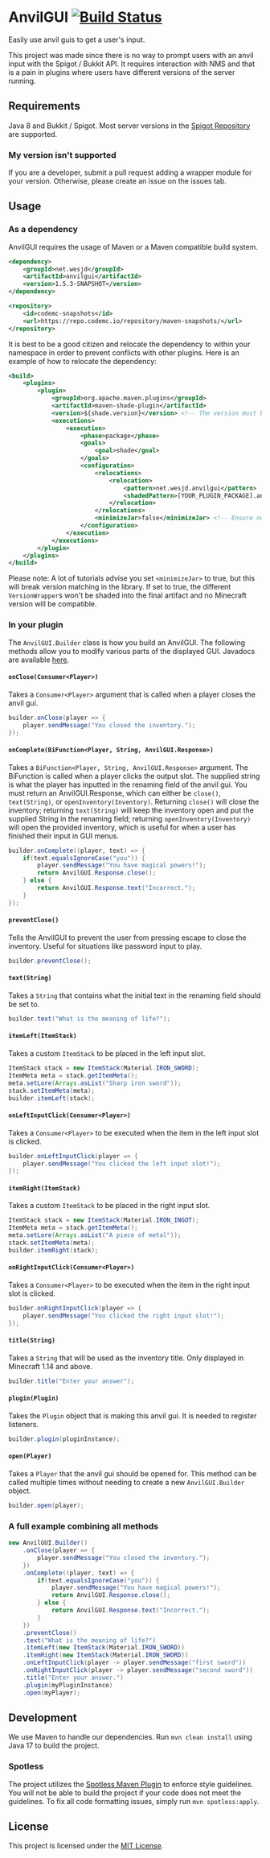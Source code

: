 # AnvilGUI [![Build Status](https://ci.codemc.io/job/WesJD/job/AnvilGUI/badge/icon)](https://ci.codemc.io/job/WesJD/job/AnvilGUI/)
Easily use anvil guis to get a user's input.

This project was made since there is no way to prompt users with an anvil input with the Spigot / Bukkit API. It requires interaction with NMS and that is a pain in plugins where users have different versions of the server running.

## Requirements
Java 8 and Bukkit / Spigot. Most server versions in the [Spigot Repository](https://hub.spigotmc.org/nexus/) are supported.

### My version isn't supported
If you are a developer, submit a pull request adding a wrapper module for your version. Otherwise, please create an issue
on the issues tab. 

## Usage

### As a dependency

AnvilGUI requires the usage of Maven or a Maven compatible build system. 
```xml
<dependency>
    <groupId>net.wesjd</groupId>
    <artifactId>anvilgui</artifactId>
    <version>1.5.3-SNAPSHOT</version>
</dependency>

<repository>
    <id>codemc-snapshots</id>
    <url>https://repo.codemc.io/repository/maven-snapshots/</url>
</repository>
```

It is best to be a good citizen and relocate the dependency to within your namespace in order 
to prevent conflicts with other plugins. Here is an example of how to relocate the dependency:
```xml
<build>
    <plugins>
        <plugin>
            <groupId>org.apache.maven.plugins</groupId>
            <artifactId>maven-shade-plugin</artifactId>
            <version>${shade.version}</version> <!-- The version must be at least 3.3.0 -->
            <executions>
                <execution>
                    <phase>package</phase>
                    <goals>
                        <goal>shade</goal>
                    </goals>
                    <configuration>
                        <relocations>
                            <relocation>
                                <pattern>net.wesjd.anvilgui</pattern>
                                <shadedPattern>[YOUR_PLUGIN_PACKAGE].anvilgui</shadedPattern> <!-- Replace [YOUR_PLUGIN_PACKAGE] with your namespace -->
                            </relocation>
                        </relocations>
                        <minimizeJar>false</minimizeJar> <!-- Ensure not set to true -->
                    </configuration>
                </execution>
            </executions>
        </plugin>
    </plugins>
</build>
```
Please note: A lot of tutorials advise you set `<minimizeJar>` to true, but this will break version matching in the library.
If set to true, the different `VersionWrapper`s won't be shaded into the final artifact and no Minecraft version will be compatible.

### In your plugin

The `AnvilGUI.Builder` class is how you build an AnvilGUI. 
The following methods allow you to modify various parts of the displayed GUI. Javadocs are available [here](http://docs.wesjd.net/AnvilGUI/).

#### `onClose(Consumer<Player>)` 
Takes a `Consumer<Player>` argument that is called when a player closes the anvil gui.
```java                                             
builder.onClose(player => {                         
    player.sendMessage("You closed the inventory.");
});                                                 
``` 

#### `onComplete(BiFunction<Player, String, AnvilGUI.Response>)`  
Takes a `BiFunction<Player, String, AnvilGUI.Response>` argument. The BiFunction is called when a player clicks the output slot. 
The supplied string is what the player has inputted in the renaming field of the anvil gui. You must return an AnvilGUI.Response,
which can either be `close()`, `text(String)`, or `openInventory(Inventory)`. Returning `close()` will close the inventory; returning 
`text(String)` will keep the inventory open and put the supplied String in the renaming field; returning `openInventory(Inventory)`
will open the provided inventory, which is useful for when a user has finished their input in GUI menus.
```java                                                
builder.onComplete((player, text) => {                 
    if(text.equalsIgnoreCase("you")) {                 
        player.sendMessage("You have magical powers!");
        return AnvilGUI.Response.close();              
    } else {                                           
        return AnvilGUI.Response.text("Incorrect.");   
    }                                                  
});                                                    
```                                                    

#### `preventClose()` 
Tells the AnvilGUI to prevent the user from pressing escape to close the inventory.
Useful for situations like password input to play.                                      
```java                     
builder.preventClose();     
```                         
     
#### `text(String)`
Takes a `String` that contains what the initial text in the renaming field should be set to.
```java                                           
builder.text("What is the meaning of life?");     
```  

#### `itemLeft(ItemStack)`
Takes a custom `ItemStack` to be placed in the left input slot.
```java                                              
ItemStack stack = new ItemStack(Material.IRON_SWORD);
ItemMeta meta = stack.getItemMeta();                 
meta.setLore(Arrays.asList("Sharp iron sword"));             
stack.setItemMeta(meta); 
builder.itemLeft(stack);        
```         

#### `onLeftInputClick(Consumer<Player>)`
Takes a `Consumer<Player>` to be executed when the item in the left input slot is clicked.
```java                                              
builder.onLeftInputClick(player => {
    player.sendMessage("You clicked the left input slot!");
});        
```      

#### `itemRight(ItemStack)`
Takes a custom `ItemStack` to be placed in the right input slot.
```java                                              
ItemStack stack = new ItemStack(Material.IRON_INGOT);
ItemMeta meta = stack.getItemMeta();                 
meta.setLore(Arrays.asList("A piece of metal"));             
stack.setItemMeta(meta); 
builder.itemRight(stack);        
```         

#### `onRightInputClick(Consumer<Player>)`
Takes a `Consumer<Player>` to be executed when the item in the right input slot is clicked.
```java                                              
builder.onRightInputClick(player => {
    player.sendMessage("You clicked the right input slot!");
});        
```

#### `title(String)`
Takes a `String` that will be used as the inventory title. Only displayed in Minecraft 1.14 and above.
```java                            
builder.title("Enter your answer");
```                                
                 
#### `plugin(Plugin)`
Takes the `Plugin` object that is making this anvil gui. It is needed to register listeners.
```java                                         
builder.plugin(pluginInstance);                 
```                            

#### `open(Player)`
Takes a `Player` that the anvil gui should be opened for. This method can be called multiple times without needing to create
a new `AnvilGUI.Builder` object.                                                                                            
```java              
builder.open(player);
```                  

### A full example combining all methods
```java
new AnvilGUI.Builder()
    .onClose(player => {                                               //called when the inventory is closing
        player.sendMessage("You closed the inventory.");
    })
    .onComplete((player, text) => {                                    //called when the inventory output slot is clicked
        if(text.equalsIgnoreCase("you")) {
            player.sendMessage("You have magical powers!");
            return AnvilGUI.Response.close();
        } else {
            return AnvilGUI.Response.text("Incorrect.");
        }
    })
    .preventClose()                                                    //prevents the inventory from being closed
    .text("What is the meaning of life?")                              //sets the text the GUI should start with
    .itemLeft(new ItemStack(Material.IRON_SWORD))                      //use a custom item for the first slot
    .itemRight(new ItemStack(Material.IRON_SWORD))                     //use a custom item for the second slot
    .onLeftInputClick(player -> player.sendMessage("first sword"))     //called when the left input slot is clicked
    .onRightInputClick(player -> player.sendMessage("second sword"))   //called when the right input slot is clicked
    .title("Enter your answer.")                                       //set the title of the GUI (only works in 1.14+)
    .plugin(myPluginInstance)                                          //set the plugin instance
    .open(myPlayer);                                                   //opens the GUI for the player provided
```
                                                                                                                                                                                                                                                                              

## Development 
We use Maven to handle our dependencies. Run `mvn clean install` using Java 17 to build the project.

### Spotless
The project utilizes the [Spotless Maven Plugin](https://github.com/diffplug/spotless/tree/main/plugin-maven) to
enforce style guidelines. You will not be able to build the project if your code does not meet the guidelines.
To fix all code formatting issues, simply run `mvn spotless:apply`.

## License
This project is licensed under the [MIT License](LICENSE).
